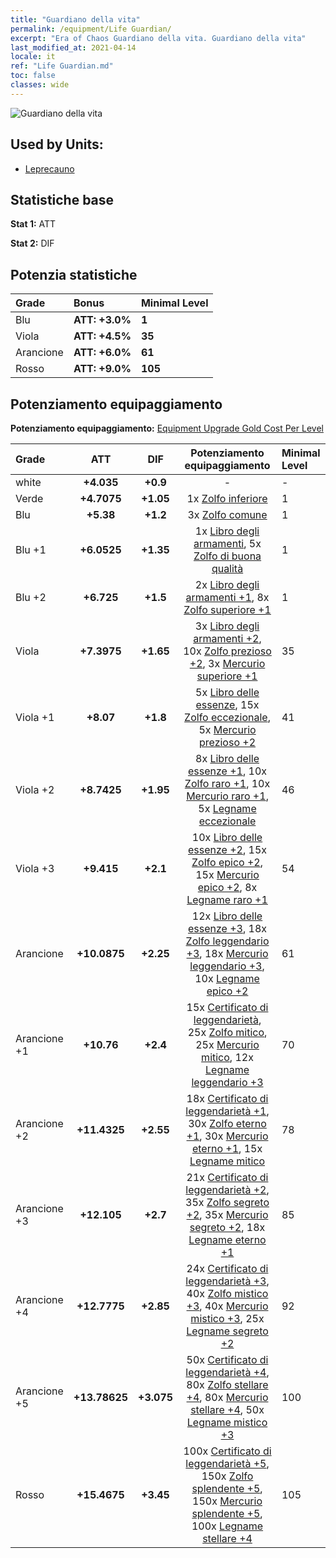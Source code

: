 ```yaml
---
title: "Guardiano della vita"
permalink: /equipment/Life Guardian/
excerpt: "Era of Chaos Guardiano della vita. Guardiano della vita"
last_modified_at: 2021-04-14
locale: it
ref: "Life Guardian.md"
toc: false
classes: wide
---
```


  ![Guardiano della vita](/images/e/e_9093.png)

## Used by Units:

* [Leprecauno](/it/units/Leprechaun/) 


## Statistiche base
 **Stat 1:** ATT

 **Stat 2:** DIF

## Potenzia statistiche

  |     Grade    |   Bonus | Minimal Level | 
  |:-------------|:--------|:--------------| 
  | Blu | **ATT: +3.0%** | **1** | 
  | Viola | **ATT: +4.5%** | **35** | 
  | Arancione | **ATT: +6.0%** | **61** | 
  | Rosso | **ATT: +9.0%** | **105** | 


## Potenziamento equipaggiamento
 **Potenziamento equipaggiamento:** [Equipment Upgrade Gold Cost Per Level](/equipment/EquipmentUpgradeCostPerLevel/) 

  |          Grade      | ATT | DIF | Potenziamento equipaggiamento | Minimal Level |
  |:--------------------|:---------:|:---------:|:----------------:|:--------------|
  | white | **+4.035** | **+0.9** | - | - |
  | Verde | **+4.7075** | **+1.05** | 1x [Zolfo inferiore](/it/Items/mat_3/) | 1 |
  | Blu | **+5.38** | **+1.2** | 3x [Zolfo comune](/it/Items/mat_9/) | 1 |
  | Blu +1 | **+6.0525** | **+1.35** | 1x [Libro degli armamenti](/it/Items/mat_18/), 5x [Zolfo di buona qualità](/it/Items/mat_15/) | 1 |
  | Blu +2 | **+6.725** | **+1.5** | 2x [Libro degli armamenti +1](/it/Items/mat_25/), 8x [Zolfo superiore +1](/it/Items/mat_22/) | 1 |
  | Viola | **+7.3975** | **+1.65** | 3x [Libro degli armamenti +2](/it/Items/mat_32/), 10x [Zolfo prezioso +2](/it/Items/mat_29/), 3x [Mercurio superiore +1](/it/Items/mat_21/) | 35 |
  | Viola +1 | **+8.07** | **+1.8** | 5x [Libro delle essenze](/it/Items/mat_39/), 15x [Zolfo eccezionale](/it/Items/mat_36/), 5x [Mercurio prezioso +2](/it/Items/mat_28/) | 41 |
  | Viola +2 | **+8.7425** | **+1.95** | 8x [Libro delle essenze +1](/it/Items/mat_46/), 10x [Zolfo raro +1](/it/Items/mat_43/), 10x [Mercurio raro +1](/it/Items/mat_42/), 5x [Legname eccezionale](/it/Items/mat_34/) | 46 |
  | Viola +3 | **+9.415** | **+2.1** | 10x [Libro delle essenze +2](/it/Items/mat_53/), 15x [Zolfo epico +2](/it/Items/mat_50/), 15x [Mercurio epico +2](/it/Items/mat_49/), 8x [Legname raro +1](/it/Items/mat_41/) | 54 |
  | Arancione | **+10.0875** | **+2.25** | 12x [Libro delle essenze +3](/it/Items/mat_60/), 18x [Zolfo leggendario +3](/it/Items/mat_57/), 18x [Mercurio leggendario +3](/it/Items/mat_56/), 10x [Legname epico +2](/it/Items/mat_48/) | 61 |
  | Arancione +1 | **+10.76** | **+2.4** | 15x [Certificato di leggendarietà](/it/Items/mat_67/), 25x [Zolfo mitico](/it/Items/mat_64/), 25x [Mercurio mitico](/it/Items/mat_63/), 12x [Legname leggendario +3](/it/Items/mat_55/) | 70 |
  | Arancione +2 | **+11.4325** | **+2.55** | 18x [Certificato di leggendarietà +1](/it/Items/mat_74/), 30x [Zolfo eterno +1](/it/Items/mat_71/), 30x [Mercurio eterno +1](/it/Items/mat_70/), 15x [Legname mitico](/it/Items/mat_62/) | 78 |
  | Arancione +3 | **+12.105** | **+2.7** | 21x [Certificato di leggendarietà +2](/it/Items/mat_81/), 35x [Zolfo segreto +2](/it/Items/mat_78/), 35x [Mercurio segreto +2](/it/Items/mat_77/), 18x [Legname eterno +1](/it/Items/mat_69/) | 85 |
  | Arancione +4 | **+12.7775** | **+2.85** | 24x [Certificato di leggendarietà +3](/it/Items/mat_88/), 40x [Zolfo mistico +3](/it/Items/mat_85/), 40x [Mercurio mistico +3](/it/Items/mat_84/), 25x [Legname segreto +2](/it/Items/mat_76/) | 92 |
  | Arancione +5 | **+13.78625** | **+3.075** | 50x [Certificato di leggendarietà +4](/it/Items/mat_95/), 80x [Zolfo stellare +4](/it/Items/mat_92/), 80x [Mercurio stellare +4](/it/Items/mat_91/), 50x [Legname mistico +3](/it/Items/mat_83/) | 100 |
  | Rosso | **+15.4675** | **+3.45** | 100x [Certificato di leggendarietà +5](/it/Items/mat_102/), 150x [Zolfo splendente +5](/it/Items/mat_99/), 150x [Mercurio splendente +5](/it/Items/mat_98/), 100x [Legname stellare +4](/it/Items/mat_90/) | 105 |

